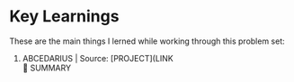 # Key Learnings
These are the main things I lerned while working through this problem set:

1. ABCEDARIUS | Source: [PROJECT](LINK
</br> 🧠 SUMMARY
